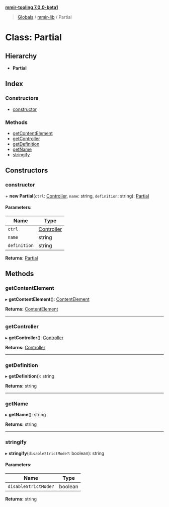 **[mmir-tooling 7.0.0-beta1](../README.md)**

> [Globals](../README.md) / [mmir-lib](../modules/mmir_lib.md) / Partial

# Class: Partial

## Hierarchy

* **Partial**

## Index

### Constructors

* [constructor](mmir_lib.partial.md#constructor)

### Methods

* [getContentElement](mmir_lib.partial.md#getcontentelement)
* [getController](mmir_lib.partial.md#getcontroller)
* [getDefinition](mmir_lib.partial.md#getdefinition)
* [getName](mmir_lib.partial.md#getname)
* [stringify](mmir_lib.partial.md#stringify)

## Constructors

### constructor

\+ **new Partial**(`ctrl`: [Controller](mmir_lib.controller.md), `name`: string, `definition`: string): [Partial](mmir_lib.partial.md)

#### Parameters:

Name | Type |
------ | ------ |
`ctrl` | [Controller](mmir_lib.controller.md) |
`name` | string |
`definition` | string |

**Returns:** [Partial](mmir_lib.partial.md)

## Methods

### getContentElement

▸ **getContentElement**(): [ContentElement](mmir_lib.contentelement.md)

**Returns:** [ContentElement](mmir_lib.contentelement.md)

___

### getController

▸ **getController**(): [Controller](mmir_lib.controller.md)

**Returns:** [Controller](mmir_lib.controller.md)

___

### getDefinition

▸ **getDefinition**(): string

**Returns:** string

___

### getName

▸ **getName**(): string

**Returns:** string

___

### stringify

▸ **stringify**(`disableStrictMode?`: boolean): string

#### Parameters:

Name | Type |
------ | ------ |
`disableStrictMode?` | boolean |

**Returns:** string
